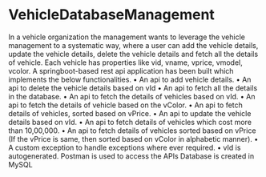 # VehicleDatabaseManagement
In a vehicle organization the management wants to leverage the vehicle management to a systematic way, where a user can add the vehicle details, update the vehicle details, delete the vehicle details and fetch all the details of vehicle. Each vehicle has properties like vid, vname, vprice, vmodel, vcolor. A springboot-based rest api application has been built which implements the below functionalities.
• An api to add vehicle details.
• An api to delete the vehicle details based on vId
• An api to fetch all the details in the database.
• An api to fetch the details of vehicles based on vId.
• An api to fetch the details of vehicle based on the vColor.
• An api to fetch details of vehicles, sorted based on vPrice.
• An api to update the vehicle details based on vId.
• An api to fetch details of vehicles which cost more than 10,00,000.
• An api to fetch details of vehicles sorted based on vPrice (If the vPrice is same, then sorted based on vColor in alphabetic manner).
• A custom exception to handle exceptions where ever required.
• vId is autogenerated.
Postman is used to access the APIs
Database is created in MySQL
